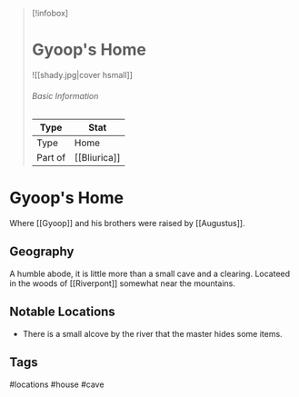 > [!infobox]
> # Gyoop's Home
> ![[shady.jpg|cover hsmall]]
> ###### Basic Information
> | Type | Stat |
> | ---- | ---- |
> | Type|Home|
> | Part of |[[Bliurica]]|

# Gyoop's Home
 Where [[Gyoop]] and his brothers were raised by [[Augustus]].

## Geography
A humble abode, it is little more than a small cave and a clearing. Locateed in the woods of [[Riverpont]] somewhat near the mountains.

##  Notable Locations
- There is a small alcove by the river that the master hides some items.


## Tags
#locations #house #cave 
